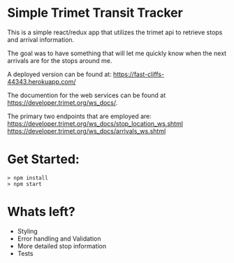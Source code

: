# Simple Trimet Transit Tracker

This is a simple react/redux app that utilizes the trimet api to retrieve stops and arrival information.

The goal was to have something that will let me quickly know when the next arrivals are for the stops around me.

A deployed version can be found at:
https://fast-cliffs-44343.herokuapp.com/

The documention for the web services can be found at https://developer.trimet.org/ws_docs/.

The primary two endpoints that are employed are:
https://developer.trimet.org/ws_docs/stop_location_ws.shtml
https://developer.trimet.org/ws_docs/arrivals_ws.shtml

# Get Started:

```
> npm install
> npm start
```
# Whats left?

* Styling
* Error handling and Validation
* More detailed stop information
* Tests
